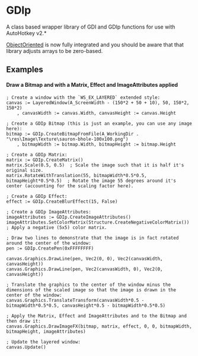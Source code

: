 # GDIp

A class based wrapper library of GDI and GDIp functions for use with AutoHotkey v2.*

[ObjectOriented](https://github.com/Onimuru/ObjectOriented) is now fully integrated and you should be aware that that library adjusts arrays to be zero-based.

## Examples

#### Draw a Bitmap and with a Matrix, Effect and ImageAttributes applied

```
; Create a window with the `WS_EX_LAYERED` extended style:
canvas := LayeredWindow(A_ScreenWidth - (150*2 + 50 + 10), 50, 150*2, 150*2)
	, canvasWidth := canvas.Width, canvasHeight := canvas.Height

; Create a GDIp Bitmap (this is just an example, you can use any image here):
bitmap := GDIp.CreateBitmapFromFile(A_WorkingDir . "\res\Image\Texture\sauron-bhole-100x100.png")
	, bitmapWidth := bitmap.Width, bitmapHeight := bitmap.Height

; Create a GDIp Matrix:
matrix := GDIp.CreateMatrix()
matrix.Scale(0.5, 0.5)  ; Scale the image such that it is half it's original size.
matrix.RotateWithTranslation(55, bitmapWidth*0.5*0.5, bitmapHeight*0.5*0.5)  ; Rotate the image 55 degrees around it's center (accounting for the scaling factor here).

; Create a GDIp Effect:
effect := GDIp.CreateBlurEffect(15, False)

; Create a GDIp ImageAttributes:
imageAttributes := GDIp.CreateImageAttributes()
imageAttributes.SetColorMatrix(Structure.CreateNegativeColorMatrix())  ; Apply a negative (5x5) color matrix.

; Draw two lines to demonstrate that the image is in fact rotated around the center of the window:
pen := GDIp.CreatePen(0xFFFFFFFF)

canvas.Graphics.DrawLine(pen, Vec2(0, 0), Vec2(canvasWidth, canvasHeight))
canvas.Graphics.DrawLine(pen, Vec2(canvasWidth, 0), Vec2(0, canvasHeight))

; Translate the graphics to the center of the window minus the dimensions of the scaled image so that the image is drawn in the center of the window:
canvas.Graphics.TranslateTransform(canvasWidth*0.5 - bitmapWidth*0.5*0.5, canvasHeight*0.5 - bitmapWidth*0.5*0.5)

; Apply the Matrix, Effect and ImageAttributes and to the Bitmap and then draw it:
canvas.Graphics.DrawImageFX(bitmap, matrix, effect, 0, 0, bitmapWidth, bitmapHeight, imageAttributes)

; Update the layered window:
canvas.Update()
```

